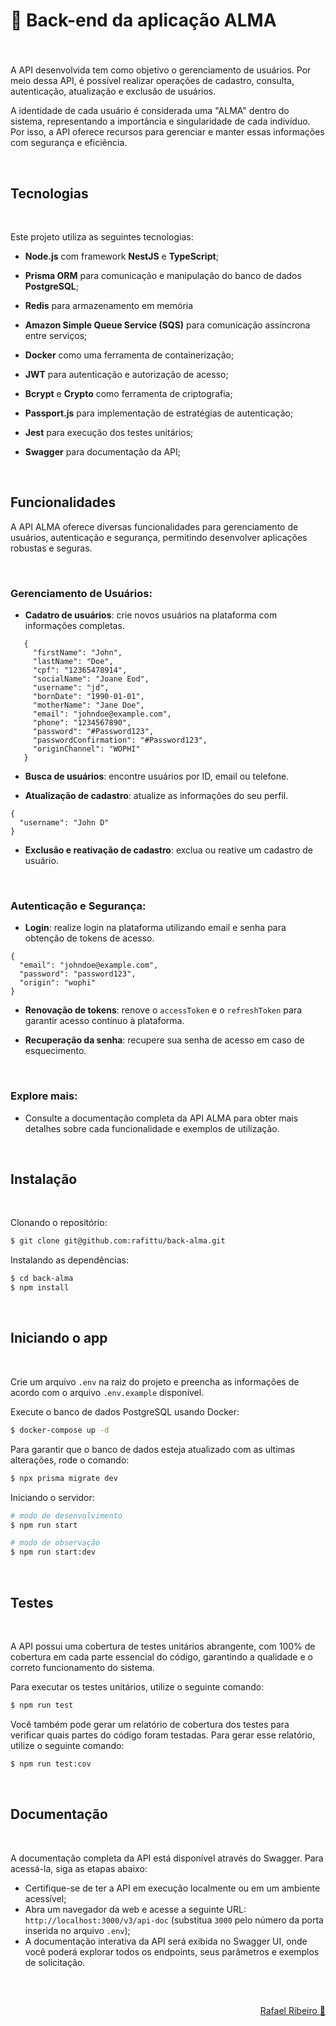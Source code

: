 # 🌱 Back-end da aplicação ALMA

###

<br>

A API desenvolvida tem como objetivo o gerenciamento de usuários. Por meio dessa API, é possível realizar operações de cadastro, consulta, autenticação, atualização e exclusão de usuários.

A identidade de cada usuário é considerada uma "ALMA" dentro do sistema, representando a importância e singularidade de cada indivíduo. Por isso, a API oferece recursos para gerenciar e manter essas informações com segurança e eficiência.

<br>

## Tecnologias

<br>

Este projeto utiliza as seguintes tecnologias:

- **Node.js** com framework **NestJS** e **TypeScript**;
- **Prisma ORM** para comunicação e manipulação do banco de dados **PostgreSQL**;
- **Redis** para armazenamento em memória
- **Amazon Simple Queue Service (SQS)** para comunicação assíncrona entre serviços;

- **Docker** como uma ferramenta de containerização;

- **JWT** para autenticação e autorização de acesso;
- **Bcrypt** e **Crypto** como ferramenta de criptografia;
- **Passport.js** para implementação de estratégias de autenticação;

- **Jest** para execução dos testes unitários;
- **Swagger** para documentação da API;

<br>

## Funcionalidades

A API ALMA oferece diversas funcionalidades para gerenciamento de usuários, autenticação e segurança, permitindo desenvolver aplicações robustas e seguras.

<br>

### Gerenciamento de Usuários:

- **Cadatro de usuários**: crie novos usuários na plataforma com informações completas.
 ```
    {
      "firstName": "John",
      "lastName": "Doe",
      "cpf": "12365478914",
      "socialName": "Joane Eod",
      "username": "jd",
      "bornDate": "1990-01-01",
      "motherName": "Jane Doe",
      "email": "johndoe@example.com",
      "phone": "1234567890",
      "password": "#Password123",
      "passwordConfirmation": "#Password123",
      "originChannel": "WOPHI"
    }
```

- **Busca de usuários**: encontre usuários por ID, email ou telefone.

- **Atualização de cadastro**: atualize as informações do seu perfil.
```
{
  "username": "John D"
}
```

- **Exclusão e reativação de cadastro**: exclua ou reative um cadastro de usuário.
<br>

### Autenticação e Segurança:

- **Login**: realize login na plataforma utilizando email e senha para obtenção de tokens de acesso.
```
{
  "email": "johndoe@example.com",
  "password": "password123",
  "origin": "wophi"
}
```

- **Renovação de tokens**: renove o `accessToken` e o `refreshToken` para garantir acesso contínuo à plataforma.

- **Recuperação da senha**: recupere sua senha de acesso em caso de esquecimento.
<br>

### Explore mais:

- Consulte a documentação completa da API ALMA para obter mais detalhes sobre cada funcionalidade e exemplos de utilização.

<br>

## Instalação

<br>

Clonando o repositório:

```bash
$ git clone git@github.com:rafittu/back-alma.git
```

Instalando as dependências:

```bash
$ cd back-alma
$ npm install
```

<br>

## Iniciando o app

<br>

Crie um arquivo `.env` na raiz do projeto e preencha as informações de acordo com o arquivo `.env.example` disponível.

Execute o banco de dados PostgreSQL usando Docker:

```bash
$ docker-compose up -d
```

Para garantir que o banco de dados esteja atualizado com as ultimas alterações, rode o comando:

```bash
$ npx prisma migrate dev
```

Iniciando o servidor:

```bash
# modo de desenvolvimento
$ npm run start

# modo de observação
$ npm run start:dev
```

<br>

## Testes

<br>

A API possui uma cobertura de testes unitários abrangente, com 100% de cobertura em cada parte essencial do código, garantindo a qualidade e o correto funcionamento do sistema.

Para executar os testes unitários, utilize o seguinte comando:

```bash
$ npm run test
```

Você também pode gerar um relatório de cobertura dos testes para verificar quais partes do código foram testadas. Para gerar esse relatório, utilize o seguinte comando:

```bash
$ npm run test:cov
```

<br>

## Documentação

<br>

A documentação completa da API está disponível através do Swagger. Para acessá-la, siga as etapas abaixo:

- Certifique-se de ter a API em execução localmente ou em um ambiente acessível;
- Abra um navegador da web e acesse a seguinte URL: `http://localhost:3000/v3/api-doc` (substitua `3000` pelo número da porta inserida no arquivo `.env`);
- A documentação interativa da API será exibida no Swagger UI, onde você poderá explorar todos os endpoints, seus parâmetros e exemplos de solicitação.

<br>

##

<p align="right">
  <a href="https://www.linkedin.com/in/rafittu/">Rafael Ribeiro 🚀</a>
</p>
